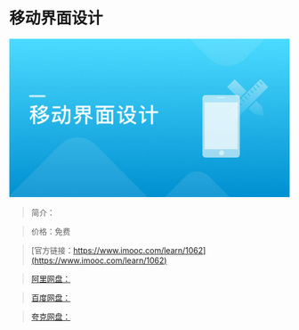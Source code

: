 # 移动界面设计

![img](../../assets/5fe443070001fff405400304.jpg)

> 简介：

> 价格：免费

> [官方链接：https://www.imooc.com/learn/1062](https://www.imooc.com/learn/1062)

> [阿里网盘：]()

> [百度网盘：]()

> [夸克网盘：]()
